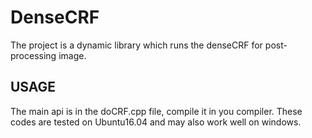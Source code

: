 # DenseCRF
The project is a dynamic library which runs the denseCRF for post-processing image.
## USAGE
The main api is in the doCRF.cpp file, compile it in you compiler. These codes are tested on Ubuntu16.04 and may also work well on windows.
